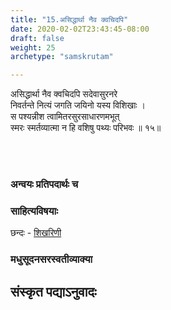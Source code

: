 ```yaml
---
title: "15.असिद्धार्था नैव क्वचिदपि"
date: 2020-02-02T23:43:45-08:00
draft: false
weight: 25
archetype: "samskrutam"

---
```


असिद्धार्था नैव क्वचिदपि सदेवासुरनरे
<br/>निवर्तन्ते नित्यं जगति जयिनो यस्य विशिखाः ।
<br/>स पश्यन्नीश त्वामितरसुरसाधारणमभूत्
<br/>स्मरः स्मर्तव्यात्मा न हि वशिषु पथ्यः परिभवः ॥ १५॥
<br/>

<br/><br/>

### अन्वयः प्रतिपदार्थः च


### साहित्यविषयाः 

छन्दः - [शिखरिणी](/sahitya-shaastra-parichaya/chandas-prakarana/08_shikharini/) 


### मधुसूदनसरस्वतीव्याक्या

## संस्कृत पद्याऽनुवादः